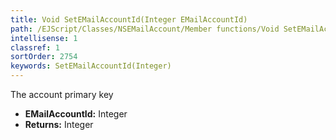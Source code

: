 ```yaml
---
title: Void SetEMailAccountId(Integer EMailAccountId)
path: /EJScript/Classes/NSEMailAccount/Member functions/Void SetEMailAccountId(Integer p_0)
intellisense: 1
classref: 1
sortOrder: 2754
keywords: SetEMailAccountId(Integer)
---
```



The account primary key



* **EMailAccountId:** Integer
* **Returns:** Integer


